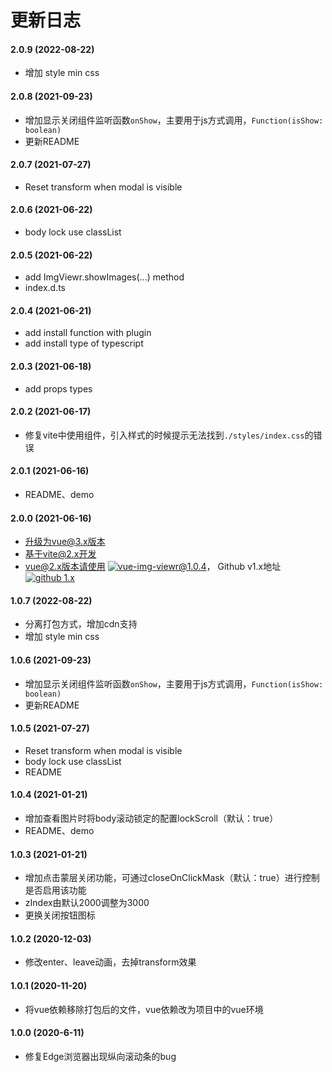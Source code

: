 # 更新日志

#### 2.0.9 (2022-08-22)

* 增加 style min css

#### 2.0.8 (2021-09-23)

* 增加显示关闭组件监听函数```onShow```，主要用于js方式调用，```Function(isShow: boolean)```
* 更新README

#### 2.0.7 (2021-07-27)

* Reset transform when modal is visible

#### 2.0.6 (2021-06-22)

* body lock use classList

#### 2.0.5 (2021-06-22)

* add ImgViewr.showImages(...) method
* index.d.ts

#### 2.0.4 (2021-06-21)

* add install function with plugin
* add install type of typescript

#### 2.0.3 (2021-06-18)

* add props types

#### 2.0.2 (2021-06-17)

* 修复vite中使用组件，引入样式的时候提示无法找到```./styles/index.css```的错误

#### 2.0.1 (2021-06-16)

* README、demo

#### 2.0.0 (2021-06-16)

* 升级为vue@3.x版本
* 基于vite@2.x开发
* vue@2.x版本请使用 [![vue-img-viewr@1.0.4](https://img.shields.io/badge/npm%20vue--img--viewr-v1.0.4-blue)](https://www.npmjs.com/package/vue-img-viewr/v/1.0.4)， Github v1.x地址 [![github 1.x](https://img.shields.io/badge/github%20vue--img--viewr-1.x-green)](https://github.com/jekorx/vue-img-viewr/tree/1.x)

#### 1.0.7 (2022-08-22)

* 分离打包方式，增加cdn支持
* 增加 style min css

#### 1.0.6 (2021-09-23)

* 增加显示关闭组件监听函数```onShow```，主要用于js方式调用，```Function(isShow: boolean)```
* 更新README

#### 1.0.5 (2021-07-27)

* Reset transform when modal is visible
* body lock use classList
* README

#### 1.0.4 (2021-01-21)

* 增加查看图片时将body滚动锁定的配置lockScroll（默认：true）
* README、demo

#### 1.0.3 (2021-01-21)

* 增加点击蒙层关闭功能，可通过closeOnClickMask（默认：true）进行控制是否启用该功能
* zIndex由默认2000调整为3000
* 更换关闭按钮图标

#### 1.0.2 (2020-12-03)

* 修改enter、leave动画，去掉transform效果

#### 1.0.1 (2020-11-20)

* 将vue依赖移除打包后的文件，vue依赖改为项目中的vue环境

#### 1.0.0 (2020-6-11)

* 修复Edge浏览器出现纵向滚动条的bug
